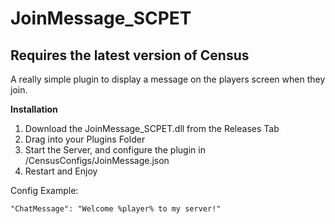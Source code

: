 # JoinMessage_SCPET
## Requires the latest version of Census

A really simple plugin to display a message on the players screen when they join.

**Installation**
1. Download the JoinMessage_SCPET.dll from the Releases Tab
2. Drag into your Plugins Folder
3. Start the Server, and configure the plugin in /CensusConfigs/JoinMessage.json
4. Restart and Enjoy


Config Example:

`"ChatMessage": "Welcome %player% to my server!"`
